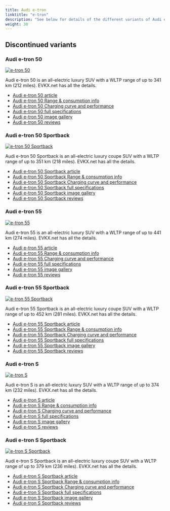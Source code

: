 ```yaml
---
title: Audi e-tron
linktitle: "e-tron"
description: "See below for details of the different variants of Audi e-tron"
weight: 30
---
```

## Discontinued variants

### Audi e-tron 50

<a href="/models/audi/e-tron/e-tron_50/"><img src="https://media.evkx.net/multimedia/models/audi/e-tron/e-tron_50/main_1_st.jpg" class="img-fluid" alt="e-tron 50" ></a>

Audi e-tron 50 is an all-electric luxury SUV with a WLTP range of up to 341 km (212 miles). EVKX.net has all the details. 

- [Audi e-tron 50 article](/models/audi/e-tron/e-tron_50/)
- [Audi e-tron 50 Range & consumption info](/models/audi/e-tron/e-tron_50/rangeandconsumption)
- [Audi e-tron 50 Charging curve and performance](/models/audi/e-tron/e-tron_50/chargingcurve)
- [Audi e-tron 50 full specifications](/models/audi/e-tron/e-tron_50/specifications)
- [Audi e-tron 50 image gallery](/models/audi/e-tron/e-tron_50/gallery)
- [Audi e-tron 50 reviews](/models/audi/e-tron/e-tron_50/reviews)

### Audi e-tron 50 Sportback

<a href="/models/audi/e-tron/e-tron_50_sportback/"><img src="https://media.evkx.net/multimedia/models/audi/e-tron/e-tron_50_sportback/main_1_st.jpg" class="img-fluid" alt="e-tron 50 Sportback" ></a>

Audi e-tron 50 Sportback is an all-electric luxury coupe SUV with a WLTP range of up to 351 km (218 miles). EVKX.net has all the details. 

- [Audi e-tron 50 Sportback article](/models/audi/e-tron/e-tron_50_sportback/)
- [Audi e-tron 50 Sportback Range & consumption info](/models/audi/e-tron/e-tron_50_sportback/rangeandconsumption)
- [Audi e-tron 50 Sportback Charging curve and performance](/models/audi/e-tron/e-tron_50_sportback/chargingcurve)
- [Audi e-tron 50 Sportback full specifications](/models/audi/e-tron/e-tron_50_sportback/specifications)
- [Audi e-tron 50 Sportback image gallery](/models/audi/e-tron/e-tron_50_sportback/gallery)
- [Audi e-tron 50 Sportback reviews](/models/audi/e-tron/e-tron_50_sportback/reviews)

### Audi e-tron 55

<a href="/models/audi/e-tron/e-tron_55/"><img src="https://media.evkx.net/multimedia/models/audi/e-tron/e-tron_55/main_1_st.jpg" class="img-fluid" alt="e-tron 55" ></a>

Audi e-tron 55 is an all-electric luxury SUV with a WLTP range of up to 441 km (274 miles). EVKX.net has all the details. 

- [Audi e-tron 55 article](/models/audi/e-tron/e-tron_55/)
- [Audi e-tron 55 Range & consumption info](/models/audi/e-tron/e-tron_55/rangeandconsumption)
- [Audi e-tron 55 Charging curve and performance](/models/audi/e-tron/e-tron_55/chargingcurve)
- [Audi e-tron 55 full specifications](/models/audi/e-tron/e-tron_55/specifications)
- [Audi e-tron 55 image gallery](/models/audi/e-tron/e-tron_55/gallery)
- [Audi e-tron 55 reviews](/models/audi/e-tron/e-tron_55/reviews)

### Audi e-tron 55 Sportback

<a href="/models/audi/e-tron/e-tron_55_sportback/"><img src="https://media.evkx.net/multimedia/models/audi/e-tron/e-tron_55_sportback/main_1_st.jpg" class="img-fluid" alt="e-tron 55 Sportback" ></a>

Audi e-tron 55 Sportback is an all-electric luxury coupe SUV with a WLTP range of up to 452 km (281 miles). EVKX.net has all the details. 

- [Audi e-tron 55 Sportback article](/models/audi/e-tron/e-tron_55_sportback/)
- [Audi e-tron 55 Sportback Range & consumption info](/models/audi/e-tron/e-tron_55_sportback/rangeandconsumption)
- [Audi e-tron 55 Sportback Charging curve and performance](/models/audi/e-tron/e-tron_55_sportback/chargingcurve)
- [Audi e-tron 55 Sportback full specifications](/models/audi/e-tron/e-tron_55_sportback/specifications)
- [Audi e-tron 55 Sportback image gallery](/models/audi/e-tron/e-tron_55_sportback/gallery)
- [Audi e-tron 55 Sportback reviews](/models/audi/e-tron/e-tron_55_sportback/reviews)

### Audi e-tron S

<a href="/models/audi/e-tron/e-tron_s/"><img src="https://media.evkx.net/multimedia/models/audi/e-tron/e-tron_s/main_1_st.jpg" class="img-fluid" alt="e-tron S" ></a>

Audi e-tron S is an all-electric luxury SUV with a WLTP range of up to 374 km (232 miles). EVKX.net has all the details. 

- [Audi e-tron S article](/models/audi/e-tron/e-tron_s/)
- [Audi e-tron S Range & consumption info](/models/audi/e-tron/e-tron_s/rangeandconsumption)
- [Audi e-tron S Charging curve and performance](/models/audi/e-tron/e-tron_s/chargingcurve)
- [Audi e-tron S full specifications](/models/audi/e-tron/e-tron_s/specifications)
- [Audi e-tron S image gallery](/models/audi/e-tron/e-tron_s/gallery)
- [Audi e-tron S reviews](/models/audi/e-tron/e-tron_s/reviews)

### Audi e-tron S Sportback

<a href="/models/audi/e-tron/e-tron_s_sportback/"><img src="https://media.evkx.net/multimedia/models/audi/e-tron/e-tron_s_sportback/main_1_st.jpg" class="img-fluid" alt="e-tron S Sportback" ></a>

Audi e-tron S Sportback is an all-electric luxury coupe SUV with a WLTP range of up to 379 km (236 miles). EVKX.net has all the details. 

- [Audi e-tron S Sportback article](/models/audi/e-tron/e-tron_s_sportback/)
- [Audi e-tron S Sportback Range & consumption info](/models/audi/e-tron/e-tron_s_sportback/rangeandconsumption)
- [Audi e-tron S Sportback Charging curve and performance](/models/audi/e-tron/e-tron_s_sportback/chargingcurve)
- [Audi e-tron S Sportback full specifications](/models/audi/e-tron/e-tron_s_sportback/specifications)
- [Audi e-tron S Sportback image gallery](/models/audi/e-tron/e-tron_s_sportback/gallery)
- [Audi e-tron S Sportback reviews](/models/audi/e-tron/e-tron_s_sportback/reviews)


